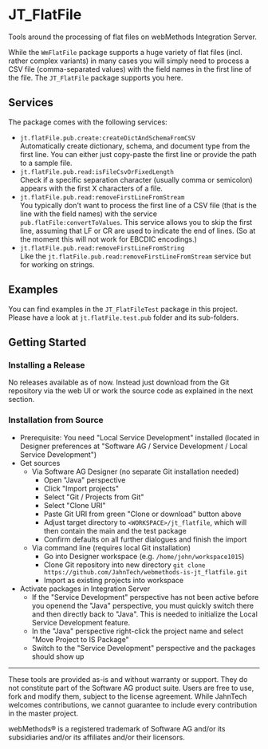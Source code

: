 # JT_FlatFile

Tools around the processing of flat files on webMethods Integration
Server.

While the `WmFlatFile` package supports a huge variety of flat files
(incl. rather complex variants) in many cases you will simply need to
process a CSV file (comma-separated values) with the field names in
the first line of the file. The `JT_FlatFile` package supports you
here.


## Services

The package comes with the following services:

- `jt.flatFile.pub.create:createDictAndSchemaFromCSV`\
  Automatically create dictionary, schema, and document type from the
  first line. You can either just copy-paste the first line or provide
  the path to a sample file.
- `jt.flatFile.pub.read:isFileCsvOrFixedLength`\
  Check if a specific separation character (usually comma or semicolon)
  appears with the first X characters of a file.
- `jt.flatFile.pub.read:removeFirstLineFromStream`\
  You typically don't want to process the first line of a CSV file (that
  is the line with the field names) with the service 
  `pub.flatFile:convertToValues`. This service allows you to skip the
  first line, assuming that LF or CR are used to indicate the end of
  lines. (So at the moment this will not work for EBCDIC encodings.)
- `jt.flatFile.pub.read:removeFirstLineFromString`\
  Like the `jt.flatFile.pub.read:removeFirstLineFromStream` service
  but for working on strings.

## Examples

You can find examples in the `JT_FlatFileTest` package in this project.
Please have a look at `jt.flatFile.test.pub` folder and its
sub-folders.

## Getting Started

### Installing a Release

No releases available as of now. Instead just download from the Git
repository via the web UI or work the source code as explained in the
next section.

### Installation from Source

- Prerequisite: You need "Local Service Development" installed (located in
  Designer preferences at  "Software AG / Service Development / Local Service
  Development")
- Get sources
  - Via Software AG Designer (no separate Git installation needed)
    - Open "Java" perspective
	- Click "Import projects"
	- Select "Git / Projects from Git"
	- Select "Clone URI"
	- Paste Git URI from green "Clone or download" button above
	- Adjust target directory to `<WORKSPACE>/jt_flatfile`, which will
      then contain the main and the test package
	- Confirm defaults on all further dialogues and finish the import
  - Via command line (requires local Git installation)
    - Go into Designer workspace (e.g. `/home/john/workspace1015`)
    - Clone Git repository into new directory `git clone https://github.com/JahnTech/webmethods-is-jt_flatfile.git`
	- Import as existing projects into workspace
- Activate packages in Integration Server
	- If the "Service Development" perspective has not been active before you openend the "Java" perspective, you must quickly switch there and then directly back to "Java". This is needed to initialize the Local Service Development feature.
	- In the "Java" perspective right-click the project name and select "Move Project to IS Package"
	- Switch to the "Service Development" perspective and the packages should show up

------------------------------

These tools are provided as-is and without warranty or support. They do
not constitute part of the Software AG product suite. Users are free to
use, fork and modify them, subject to the license agreement.
While JahnTech welcomes contributions, we cannot guarantee to include every
contribution in the master project.

webMethods® is a registered trademark of Software AG and/or its subsidiaries
and/or its affiliates and/or their licensors.
